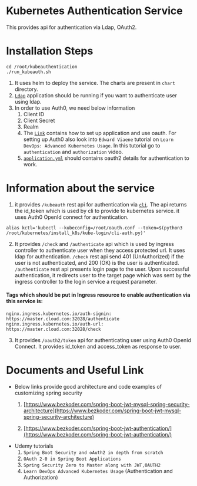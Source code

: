 # Kubernetes Authentication Service

This provides api for authentication via Ldap, OAuth2.

# Installation Steps
```console
cd /root/kubeauthentication
./run_kubeauth.sh
```

1. It uses helm to deploy the service. The charts are present in `chart` directory. 
2. [`Ldap`](https://github.com/sumitmaji/kubernetes/tree/master/install_k8s/ldap) application should be running if you want to authenticate
user using ldap.
3. In order to use Auth0, we need below information
   1. Client ID
   2. Client Secret
   3. Realm
   4. The [`Link`](https://manage.auth0.com/dashboard/us/skmaji/applications/C3UHISO3z60iF1JLG8L7VPUSWOASrJfO/quickstart) contains
   how to set up application and use oauth. For setting up Auth0 also look into `Edward Viaene` tutorial on `Learn DevOps: Advanced Kubernetes Usage`.
   In this tutorial go to `authentication` and `authorization` video.
   6. [`application.yml`](https://github.com/sumitmaji/kubeauthentication/blob/main/src/main/resources/application.yml) should contains
   oauth2 details for authentication to work.

      
# Information about the service
1. it provides `/kubeauth` rest api for authentication via [`cli`](https://github.com/sumitmaji/kubernetes/tree/master/install_k8s/kube-login).
The api returns the id_token which is used by cli to provide to kubernetes service. it uses Auth0 OpenId 
connect for authentication.
```console
alias kctl='kubectl --kubeconfig=/root/oauth.conf --token=$(python3 /root/kubernetes/install_k8s/kube-login/cli-auth.py)' 
```
2. It provides `/check` and `/authenticate` api which is used by ingress controller to authenticate user
when they access protected url. It uses ldap for authentication. `/check` rest api send 401 (UnAuthorized)
if the user is not authenticated, and 200 (OK) is the user is authenticated. `/authenticate` rest api 
presents login page to the user. Upon successful authentication, it redirects user to the target page which 
was sent by the ingress controller to the login service a request parameter.

#### Tags which should be put in Ingress resource to enable authentication via this service is:
`nginx.ingress.kubernetes.io/auth-signin: https://master.cloud.com:32028/authenticate`
`nginx.ingress.kubernetes.io/auth-url: https://master.cloud.com:32028/check`

3. It provides `/oauth2/token` api for authenticating user using Auth0 OpenId Connect. It provides id_token
and access_token as response to user.

# Documents and Useful Link
- Below links provide good architecture and code examples of customizing spring security
  1. [https://www.bezkoder.com/spring-boot-jwt-mysql-spring-security-architecture](https://www.bezkoder.com/spring-boot-jwt-mysql-spring-security-architecture)

  2. [https://www.bezkoder.com/spring-boot-jwt-authentication/](https://www.bezkoder.com/spring-boot-jwt-authentication/)
- Udemy tutorials
   1. `Spring Boot Security and oAuth2 in depth from scratch`
   2. `OAuth 2-0 in Spring Boot Applications`
   3. `Spring Security Zero to Master along with JWT,OAUTH2`
   4. `Learn DevOps Advanced Kubernetes Usage` (Authentication and Authorization)


